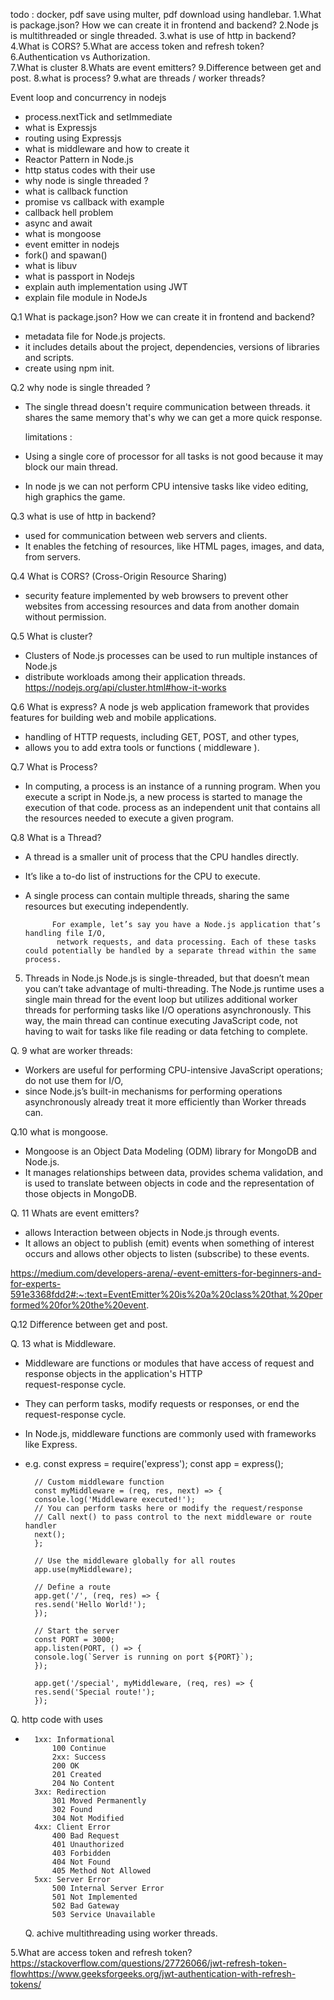 todo : docker, pdf save using multer, pdf download using handlebar.
1.What is package.json? How we can create it in frontend and backend?
2.Node js is multithreaded or single threaded.
3.what is use of http in backend?
4.What is CORS?
5.What are access token and refresh token?    
6.Authentication vs Authorization.       
7.What is cluster
8.Whats are event emitters? 
9.Difference between get and post.
8.what is process?
9.what are threads / worker threads?


Event loop and concurrency in nodejs
- process.nextTick and setImmediate
- what is Expressjs
- routing using Expressjs
- what is middleware and how to create it
- Reactor Pattern in Node.js
- http status codes with their use
- why node is single threaded ?
- what is callback function
- promise vs callback with example
- callback hell problem
- async and await
- what is mongoose
- event emitter in nodejs
- fork() and spawan()
- what is libuv
- what is passport in Nodejs
- explain auth implementation using JWT
- explain file module in NodeJs





Q.1 What is package.json? How we can create it in frontend and backend?
- metadata file for Node.js projects.
- it includes details about the project, dependencies, versions of libraries and scripts.
- create using npm init.

Q.2 why node is single threaded ?
- The single thread doesn't require communication between threads. it shares the same memory that's why we can get a 
  more quick response.

  limitations :
- Using a single core of processor for all tasks is not good because it may block our main thread.  
- In node js we can not perform CPU intensive tasks like video editing, high graphics the game.


Q.3 what is use of http in backend?
- used for communication between web servers and clients.
- It enables the fetching of resources, like HTML pages, images, and data, from servers.  

Q.4 What is CORS? (Cross-Origin Resource Sharing)
- security feature implemented by web browsers to prevent other websites from accessing resources and data from
  another domain without permission.

Q.5 What is cluster?
- Clusters of Node.js processes can be used to run multiple instances of Node.js
- distribute workloads among their application threads.
  https://nodejs.org/api/cluster.html#how-it-works

Q.6 What is express?
   A node js web application framework that provides features for building web and mobile applications.
- handling of HTTP requests, including GET, POST, and other types, 
- allows you to add extra tools or functions ( middleware ).

Q.7 What is Process?
- In computing, a process is an instance of a running program. When you execute a script in Node.js,
  a new process is started to manage the execution of that code. 
  process as an independent unit that contains all the resources needed to execute a given program.

Q.8  What is a Thread?
- A thread is a smaller unit of process that the CPU handles directly. 
- It’s like a to-do list of instructions for the CPU to execute. 
- A single process can contain multiple threads, sharing the same resources but executing independently.

            For example, let’s say you have a Node.js application that’s handling file I/O,
             network requests, and data processing. Each of these tasks could potentially be handled by a separate thread within the same process.

5. Threads in Node.js
             Node.js is single-threaded, but that doesn’t mean you can’t take advantage of multi-threading.
            The Node.js runtime uses a single main thread for the event loop but utilizes additional worker threads for performing tasks like I/O operations asynchronously.
             This way, the main thread can continue executing JavaScript code, not having to wait for tasks like file reading or data fetching to complete.

Q. 9 what are worker threads:
- Workers are useful for performing CPU-intensive JavaScript operations; do not use them for I/O, 
- since Node.js’s built-in mechanisms for performing operations asynchronously already treat it more efficiently than
  Worker threads can.  

Q.10 what is mongoose.
- Mongoose is an Object Data Modeling (ODM) library for MongoDB and Node.js. 
- It manages relationships between data, provides schema validation, and is used to translate between objects in code 
  and the representation of those objects in MongoDB.  

Q. 11 Whats are event emitters? 
- allows Interaction between objects in Node.js through events. 
- It allows an object to publish (emit) events when something of interest occurs and allows other objects to listen (subscribe) to these events.

https://medium.com/developers-arena/-event-emitters-for-beginners-and-for-experts-591e3368fdd2#:~:text=EventEmitter%20is%20a%20class%20that,%20performed%20for%20the%20event.  

Q.12 Difference between get and post.

Q. 13 what is Middleware.
- Middleware are functions or modules that have access of request and response objects in the application's HTTP  
  request-response cycle.
- They can perform tasks, modify requests or responses, or end the request-response cycle.
- In Node.js, middleware functions are commonly used with frameworks like Express.

- e.g.
        const express = require('express');
        const app = express();

        // Custom middleware function
        const myMiddleware = (req, res, next) => {
        console.log('Middleware executed!');
        // You can perform tasks here or modify the request/response
        // Call next() to pass control to the next middleware or route handler
        next();
        };

        // Use the middleware globally for all routes
        app.use(myMiddleware);

        // Define a route
        app.get('/', (req, res) => {
        res.send('Hello World!');
        });

        // Start the server
        const PORT = 3000;
        app.listen(PORT, () => {
        console.log(`Server is running on port ${PORT}`);
        });

        app.get('/special', myMiddleware, (req, res) => {
        res.send('Special route!');
        });
       
Q.  http code with uses
-       1xx: Informational
            100 Continue
            2xx: Success
            200 OK
            201 Created
            204 No Content
        3xx: Redirection
            301 Moved Permanently
            302 Found
            304 Not Modified
        4xx: Client Error
            400 Bad Request
            401 Unauthorized
            403 Forbidden
            404 Not Found
            405 Method Not Allowed
        5xx: Server Error
            500 Internal Server Error
            501 Not Implemented
            502 Bad Gateway
            503 Service Unavailable

   Q. achive multithreading using worker threads.         









5.What are access token and refresh token?  
  https://stackoverflow.com/questions/27726066/jwt-refresh-token-flowhttps://www.geeksforgeeks.org/jwt-authentication-with-refresh-tokens/